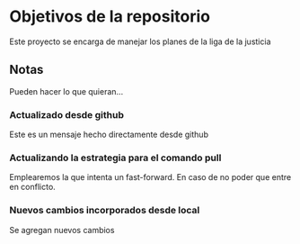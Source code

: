 # Objetivos de la repositorio

Este proyecto se encarga de manejar los planes de la liga de la justicia


## Notas
Pueden hacer lo que quieran...

### Actualizado desde github
Este es un mensaje hecho directamente desde github

### Actualizando la estrategia para el comando pull

Emplearemos la que intenta un fast-forward. En caso de no poder que entre en conflicto.

### Nuevos cambios incorporados desde local

Se agregan nuevos cambios
